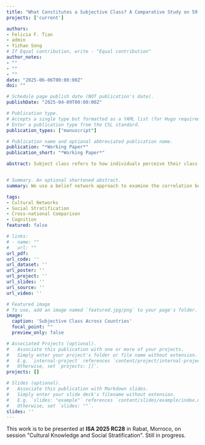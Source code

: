 ```yaml
---
title: "What Constitutes a Subjective Class? A Comparative Study on 59 Countries"
projects: ['current']

authors:
- Felicia F. Tian
- admin
- Yizhao Song
# If Equal contribution, write - "Equal contribution"
author_notes:
- ""
- ""
- ""
date: "2025-06-06T00:00:00Z"
doi: ""

# Schedule page publish date (NOT publication's date).
publishDate: "2025-04-09T00:00:00Z"

# Publication type.
# Accepts a single type but formatted as a YAML list (for Hugo requirements).
# Enter a publication type from the CSL standard.
publication_types: ["manuscript"]

# Publication name and optional abbreviated publication name.
publication: "*Working Paper*"
publication_short: "*Working Paper*"

abstract: Subject class refers to how individuals perceive their class position, which is shaped by their sense of belonging to a particular class and how they view their position within a broader social structure. Many studies have been done on this topic, and they consistently identify a gap between the objective class and the subjective class. Such discrepancy is observed among different classes across countries. One potential reason is that the feeling of subjective class is associated with more than objective measures such as income, education, or occupation. But so far, few have explored this question systematically, let alone comparatively. This study aims to find what values constitute a subjective class and compare the commonalities and differences across countries. We use a belief network approach to examine the correlation between subjective class and its associated value, utilizing the most recent WVS on 64 countries to create a value network around the subjective class in each country. We find that subjective class is shaped by a mixture of value systems, and countries with different political values enjoy different conceptual connection logic. 


# Summary. An optional shortened abstract.
summary: We use a belief network approach to examine the correlation between subjective class and its associated value, finding that subjective class is shaped by a mixture of value systems, and countries with different political values enjoy different conceptual connection logic.

tags:
- Cultural Networks
- Social Stratification
- Cross-national Comparison
- Cognition
featured: false

# links:
# - name: ""
#   url: ""
url_pdf: 
url_code: ''
url_dataset: ''
url_poster: ''
url_project: ''
url_slides: ''
url_source: ''
url_video: ''

# Featured image
# To use, add an image named `featured.jpg/png` to your page's folder. 
image:
  caption: 'Subjective Class Across Countries'
  focal_point: ""
  preview_only: false

# Associated Projects (optional).
#   Associate this publication with one or more of your projects.
#   Simply enter your project's folder or file name without extension.
#   E.g. `internal-project` references `content/project/internal-project/index.md`.
#   Otherwise, set `projects: []`.
projects: []

# Slides (optional).
#   Associate this publication with Markdown slides.
#   Simply enter your slide deck's filename without extension.
#   E.g. `slides: "example"` references `content/slides/example/index.md`.
#   Otherwise, set `slides: ""`.
slides: ''
---
```


This work is to be presented at **ISA 2025 RC28** in Rabat, Morroco, on session "Cultural Knowledge and Social Stratification". Still in progress.
